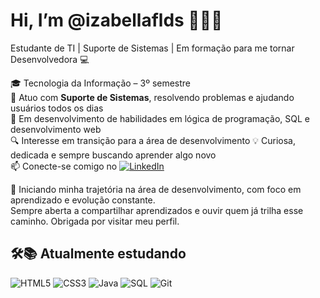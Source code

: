 # Hi, I’m @izabellaflds 👋👩‍🎓  
Estudante de TI | Suporte de Sistemas | Em formação para me tornar Desenvolvedora 💻

🎓 Tecnologia da Informação – 3º semestre  
💼 Atuo com **Suporte de Sistemas**, resolvendo problemas e ajudando usuários todos os dias  
🌱 Em desenvolvimento de habilidades em lógica de programação, SQL e desenvolvimento web  
🔍 Interesse em transição para a área de desenvolvimento
💡 Curiosa, dedicada e sempre buscando aprender algo novo   
📫 Conecte-se comigo no [![LinkedIn](https://img.shields.io/badge/LinkedIn-0077B5?style=flat&logo=linkedin&logoColor=white)](https://www.linkedin.com/in/https://www.linkedin.com/in/izabellafrlds/)

🚀 Iniciando minha trajetória na área de desenvolvimento, com foco em aprendizado e evolução constante.  
Sempre aberta a compartilhar aprendizados e ouvir quem já trilha esse caminho.
Obrigada por visitar meu perfil.





## 🛠️📚 Atualmente estudando

![HTML5](https://img.shields.io/badge/HTML5-E34F26?style=flat&logo=html5&logoColor=white)
![CSS3](https://img.shields.io/badge/CSS3-1572B6?style=flat&logo=css3&logoColor=white)
![Java](https://img.shields.io/badge/Java-007396?style=flat&logo=java&logoColor=white)
![SQL](https://img.shields.io/badge/SQL-4479A1?style=flat&logo=postgresql&logoColor=white)
![Git](https://img.shields.io/badge/Git-F05032?style=flat&logo=git&logoColor=white)




<!---
izabellaflds/izabellaflds is a ✨ special ✨ repository because its `README.md` (this file) appears on your GitHub profile.
You can click the Preview link to take a look at your changes.
--->
